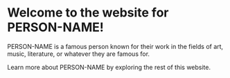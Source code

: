 <html>
<head>
    <title>PERSON-NAME</title>
</head>
<body>
    <h1>Welcome to the website for PERSON-NAME!</h1>
    <p>PERSON-NAME is a famous person known for their work in the fields of art, music, literature, or whatever they are famous for.</p>
    <p>Learn more about PERSON-NAME by exploring the rest of this website.</p>
</body>
</html>

